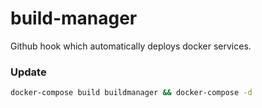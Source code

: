 # build-manager
Github hook which automatically deploys docker services.

### Update
``` bash
docker-compose build buildmanager && docker-compose -d
```
